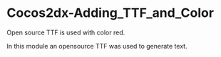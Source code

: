 Cocos2dx-Adding_TTF_and_Color
=============================

Open source TTF is used with color red.

In this module an opensource TTF was used to generate text. 

